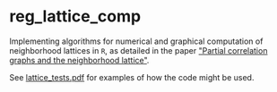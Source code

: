 # reg_lattice_comp

Implementing algorithms for numerical and graphical computation of  neighborhood lattices in `R`, as detailed in the paper ["Partial correlation graphs and the neighborhood lattice"](https://arxiv.org/abs/1711.00991).

See [lattice_tests.pdf](R_code/lattice_tests.pdf) for examples of how the code might be used.

